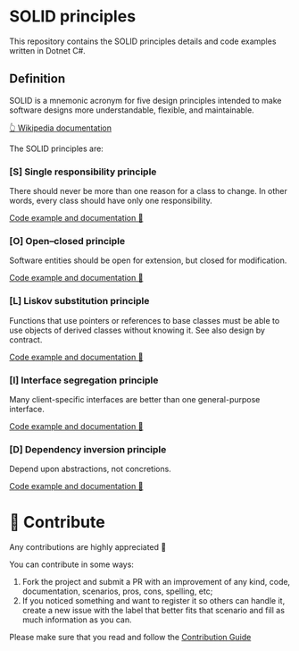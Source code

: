 # SOLID principles

This repository contains the SOLID principles details and code examples written in Dotnet C#.

## Definition

SOLID is a mnemonic acronym for five design principles intended to make software designs more understandable, flexible, and maintainable.

[👆 Wikipedia documentation](https://en.wikipedia.org/wiki/SOLID)

The SOLID principles are:

### [S] Single responsibility principle

There should never be more than one reason for a class to change.
In other words, every class should have only one responsibility.

[Code example and documentation 📄](./SolidPrinciples.SingleResponsibilityPrinciple/README.md)

### [O] Open–closed principle

Software entities should be open for extension, but closed for modification.

[Code example and documentation 📄](./SolidPrinciples.OpenClosedPrinciple/README.md)

### [L] Liskov substitution principle

Functions that use pointers or references to base classes must be able to use objects of derived classes without knowing it.
See also design by contract.

[Code example and documentation 📄](./SolidPrinciples.LiskovSubstitutionPrinciple/README.md)

### [I] Interface segregation principle

Many client-specific interfaces are better than one general-purpose interface.

[Code example and documentation 📄](./SolidPrinciples.InterfaceSegregationPrinciple/README.md)

### [D] Dependency inversion principle

Depend upon abstractions, not concretions.

[Code example and documentation 📄](./SolidPrinciples.DependencyInversionPrinciple/README.md)

# 🤲 Contribute

Any contributions are highly appreciated 🙏

You can contribute in some ways:
1. Fork the project and submit a PR with an improvement of any kind, code, documentation, scenarios, pros, cons, spelling, etc;
1. If you noticed something and want to register it so others can handle it, create a new issue with the label that better fits that scenario and fill as much information as you can.

Please make sure that you read and follow the [Contribution Guide](./CONTRIBUTING.md)